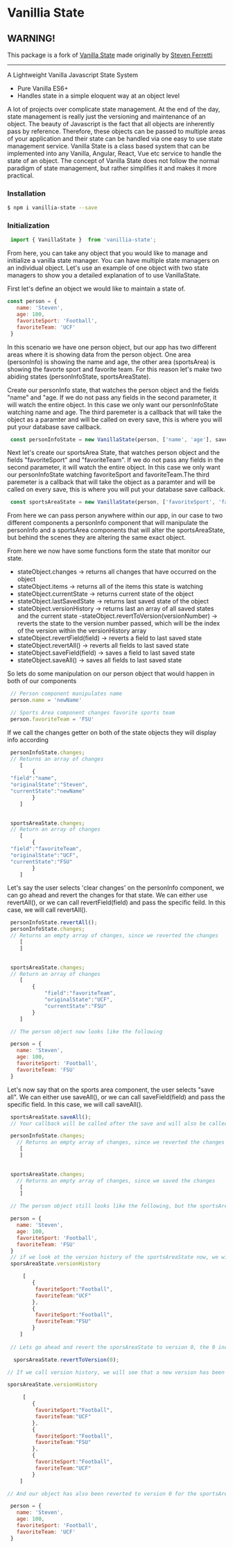 # Vanillia State

## WARNING!
 This package is a fork of [Vanilla State](https://github.com/stevenferretti/vanilla-state) made originally by [Steven Ferretti](https://github.com/stevenferretti)

---

A Lightweight Vanilla Javascript State System

 - Pure Vanilla ES6+
 - Handles state in a simple eloquent way at an object level

A lot of projects over complicate state management. At the end of the day, state management is really just the versioning and maintenance of an object. The beauty of Javascript is the fact that all objects are inherently pass by reference. Therefore, these objects can be passed to multiple areas of your application and their state can be handled via one easy to use state management service. Vanilla State is a class based system that can be implemented into any Vanilla, Angular, React, Vue etc service to handle the state of an object. The concept of Vanilla State does not follow the normal paradigm of state management, but rather simplifies it and makes it more practical. 
### Installation

```sh
$ npm i vanillia-state --save
```

### Initialization

```js
 import { VanillaState }  from 'vanillia-state';
```

From here, you can take any object that you would like to manage and initialize a vanilla state manager. You can have multiple state managers on an individual object. Let's use an example of one object with two state managers to show you a detailed explanation of to use VanillaState.


First let's define an object we would like to maintain a state of.
```js
const person = {
   name: 'Steven',
   age: 100,
   favoriteSport: 'Football',
   favoriteTeam: 'UCF'
 }
```

In this scenario we have one person object, but our app has two different areas where it is showing data from the person object. One area (personInfo) is showing the name and age, the other area (sportsArea) is showing the favorte sport and favorite team. For this reason let's make two abiding states (personInfoState, sportsAreaState).

Create our personInfo state, that watches the person object and the fields "name" and "age. If we do not pass any fields in the second parameter, it will watch the entire object. In this case we only want our personInfoState watching name and age. The third paremeter is a callback that will take the object as a paramter and will be called on every save, this is where you will put your database save callback.
```js
 const personInfoState = new VanillaState(person, ['name', 'age'], saveToDatabaseFunction);
```

Next let's create our sportsArea State, that watches person object and the fields "favoriteSport" and "favoriteTeam". If we do not pass any fields in the second parameter, it will watch the entire object. In this case we only want our personInfoState watching favoriteSport and favoriteTeam.The third paremeter is a callback that will take the object as a paramter and will be called on every save, this is where you will put your database save callback.
```js
 const sportsAreaState = new VanillaState(person, ['favoriteSport', 'favoriteTeam'], saveToDatabaseFunction);
```

From here we can pass person anywhere within our app, in our case to two different components a personInfo component that will manipulate the personInfo and a sportsArea components that will alter the sportsAreaState, but behind the scenes they are altering the same exact object. 

From here we now have some functions form the state that monitor our state. 

- stateObject.changes -> returns all changes that have occurred on the object 
- stateObject.items -> returns all of the items this state is watching
- stateObject.currentState -> returns current state of the object
- stateObject.lastSavedState -> returns last saved state of the object
- stateObject.versionHistory -> returns last an array of all saved states and the current state
-stateObject.revertToVersion(versionNumber) -> reverts the state to the version number passed, which will be the index of the version within the versionHistory array
- stateObject.revertField(field) -> reverts a field to last saved state
- stateObject.revertAll() -> reverts all fields to last saved state
- stateObject.saveField(field) -> saves a field to last saved state
- stateObject.saveAll() -> saves all fields to last saved state

So lets do some manipulation on our person object that would happen in both of our components 
```js
 // Person component manipulates name
 person.name = 'newName'

 // Sports Area component changes favorite sports team
 person.favoriteTeam = 'FSU'
```

If we call the changes getter on both of the state objects they will display info according 
```js
 personInfoState.changes;
 // Returns an array of changes
    [  
        {  
 "field":"name",
 "originalState":"Steven",
 "currentState":"newName"
        }
    ]

 
 sportsAreaState.changes;
 // Return an array of changes 
    [  
        {  
 "field":"favoriteTeam",
 "originalState":"UCF",
 "currentState":"FSU"
        }
    ]
```
Let's say the user selects 'clear changes' on the personInfo component, we can go ahead and revert the changes for that state. We can either use revertAll(), or we can call revertField(field) and pass the specific feild. In this case, we will call revertAll().

```js
 personInfoState.revertAll();
 personInfoState.changes;
 // Returns an empty array of changes, since we reverted the changes
    [  
    ]

 
 sportsAreaState.changes;
 // Return an array of changes 
    [  
        {  
            "field":"favoriteTeam",
            "originalState":"UCF",
            "currentState":"FSU"
        }
    ]

 // The person object now looks like the following

 person = {
   name: 'Steven',
   age: 100,
   favoriteSport: 'Football',
   favoriteTeam: 'FSU'
 }
```

Let's now say that on the sports area component, the user selects "save all". We can either use saveAll(), or we can call saveField(field) and pass the specific field. In this case, we will call saveAll().

```js
 sportsAreaState.saveAll();
 // Your callback will be called after the save and will also be called on any internal action that saves the version of the object

 personInfoState.changes;
   // Returns an empty array of changes, since we reverted the changes
    [  
    ]

 
 sportsAreaState.changes;
   // Returns an empty array of changes, since we saved the changes
    [  
    ]

 // The person object still looks like the following, but the sportsArea state is saved.

 person = {
   name: 'Steven',
   age: 100,
   favoriteSport: 'Football',
   favoriteTeam: 'FSU'
 }
 // if we look at the version history of the sportsAreaState now, we will see the array of versions
 sporsAreaState.versionHistory

     [  
        { 
         favoriteSport:"Football",
         favoriteTeam:"UCF"
        },
        {  
         favoriteSport:"Football",
         favoriteTeam:"FSU"
        }
    ]
 
 // Lets go ahead and revert the sporsAreaState to version 0, the 0 index of the version history array, and then save is called

  sporsAreaState.revertToVersion(0);

// If we call version history, we will see that a new version has been added, that is a duplicate of version 0. Your callback will be called after the save and will also be called on any internal action that saves the version of the object

sporsAreaState.versionHistory

     [  
        { 
         favoriteSport:"Football",
         favoriteTeam:"UCF"
        },
        {  
         favoriteSport:"Football",
         favoriteTeam:"FSU"
        },
        { 
         favoriteSport:"Football",
         favoriteTeam:"UCF"
        }
    ]

// And our object has also been reverted to version 0 for the sportsAreaInfo

 person = {
   name: 'Steven',
   age: 100,
   favoriteSport: 'Football',
   favoriteTeam: 'UCF'
 }